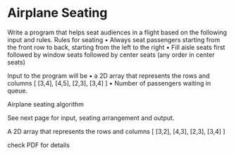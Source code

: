 # Airplane Seating

Write a program that helps seat audiences in a flight based on the
following input and rules.
Rules for seating
• Always seat passengers starting from the front row to back,
starting from the left to the right
• Fill aisle seats first followed by window seats followed by center
seats (any order in center seats)

Input to the program will be
• a 2D array that represents the rows and columns [ [3,4], [4,5],
[2,3], [3,4] ]
• Number of passengers waiting in queue.

Airplane seating algorithm

See next page for input, seating arrangement and output.

A 2D array that represents the rows and columns
[ [3,2], [4,3], [2,3], [3,4] ]

check PDF for details
